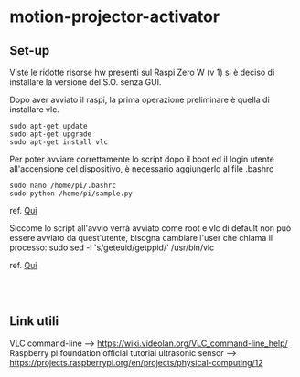 # motion-projector-activator

## Set-up

Viste le ridotte risorse hw presenti sul Raspi Zero W (v 1) si è deciso di installare la versione del S.O. senza GUI.

Dopo aver avviato il raspi, la prima operazione preliminare è quella di installare vlc.
```
sudo apt-get update
sudo apt-get upgrade
sudo apt-get install vlc
```

Per poter avviare correttamente lo script dopo il boot ed il login utente all'accensione del dispositivo, è necessario aggiungerlo al file .bashrc
```
sudo nano /home/pi/.bashrc
sudo python /home/pi/sample.py
```

ref. [Qui](https://www.dexterindustries.com/howto/run-a-program-on-your-raspberry-pi-at-startup/)

Siccome lo script all'avvio verrà avviato come root e vlc di default non può essere avviato da quest'utente, bisogna cambiare l'user che chiama il processo:
sudo sed -i 's/geteuid/getppid/' /usr/bin/vlc

ref. [Qui](https://www.tecmint.com/run-vlc-media-player-as-root-in-linux/)

<br><br>

## Link utili

VLC command-line --> https://wiki.videolan.org/VLC_command-line_help/
Raspberry pi foundation official tutorial ultrasonic sensor --> https://projects.raspberrypi.org/en/projects/physical-computing/12

